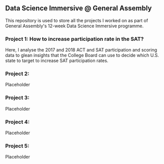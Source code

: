 ## Data Science Immersive @ General Assembly
This repository is used to store all the projects I worked on as part of General Assembly's 12-week Data Science Immersive programme.

### Project 1: How to increase participation rate in the SAT?

Here, I analyse the 2017 and 2018 ACT and SAT participation and scoring data to glean insights that the College Board can use to decide which U.S. state to target to increase SAT participation rates.

### Project 2:

Placeholder

### Project 3:

Placeholder

### Project 4:

Placeholder

### Project 5:

Placeholder
